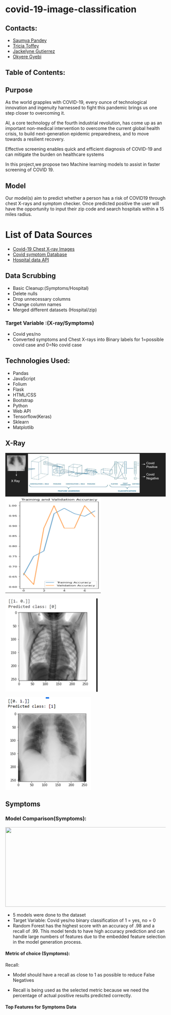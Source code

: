 # covid-19-image-classification



## Contacts:

- [Saumya Pandey](https://github.com/saumya-datascience)
- [Tricia Toffey](https://github.com/ttoffey)
- [Jackelyne Gutierrez](https://github.com//Jackelyneg)
- [Okyere Gyebi](https://github.com/Okyere82)

## Table of Contents:



## Purpose
As the world grapples with COVID-19, every ounce of technological innovation and ingenuity harnessed to fight this pandemic brings us one step closer to overcoming it.
 
AI, a core technology of the fourth industrial revolution, has come up as an important non-medical intervention to overcome the current global health crisis, to build next-generation epidemic preparedness, and to move towards a resilient recovery.

Effective screening enables quick and efficient diagnosis of COVID-19 and can mitigate the burden on healthcare systems

 In this project,we propose two Machine learning models to assist in faster screening of COVID 19.
 
 
 ## Model 
Our model(s) aim to predict whether a person has a risk of COVID19 through chest X-rays and  symptom checker.
Once predicted positive the user will have the opportunity to input their zip code and search hospitals within a 15 miles radius.



# List of Data Sources
- [Covid-19 Chest X-ray Images](https://www.kaggle.com/debajyoti1/covid19-classification-x-ray/data) 
- [Covid symptom Database](https://www.kaggle.com/saumya5679/covid-19-prediction-97-eda?select=Covid+Dataset.csv)
- [Hospital data API](https://protect-public.hhs.gov/pages/hospital-utilization)

## Data Scrubbing
- Basic Cleanup:(Symptoms/Hospital)
- Delete nulls
- Drop unnecessary columns 
- Change column names
- Merged different datasets (Hospital/zip)


### Target Variable :(X-ray/Symptoms)
- Covid yes/no
- Converted symptoms and Chest X-rays into Binary labels for 1=possible covid case and 0=No covid case



## Technologies Used:
- Pandas
- JavaScript
- Folium
- Flask
- HTML/CSS
- Bootstrap
- Python
- Web API
- Tensorflow(Keras)
- Sklearn
- Matplotlib

## X-Ray 

![Network](https://github.com/Jackelyneg/covid-19-image-classification/blob/main/Images/network.PNG)
<img src="https://github.com/Jackelyneg/covid-19-image-classification/blob/main/Images/train-val.PNG" width="300" height="300">


![class 1](https://github.com/Jackelyneg/covid-19-image-classification/blob/main/Images/class%200.PNG)

![class 0](https://github.com/Jackelyneg/covid-19-image-classification/blob/main/Images/class%201.PNG)



## Symptoms

### Model Comparison(Symptoms):
<img src="https://user-images.githubusercontent.com/81592631/134608547-3a4eee18-01da-4246-9dc1-799f2c01f316.png" width="600" height="250">

- 5 models were done to the dataset
- Target Variable: Covid yes/no binary classification of 1 = yes, no = 0
- Random Forest has the highest score with an accuracy of .98 and a recall of .99. This model tends to have high accuracy prediction and can handle large numbers of features due to the embedded feature selection in the model generation process.



#### Metric of choice (Symptoms):
Recall:
- Model should have a recall as close to 1 as possible to reduce False Negatives

- Recall is being used as the selected metric because we need the percentage of actual positive results predicted correctly.

#### Top Features for Symptoms Data




























